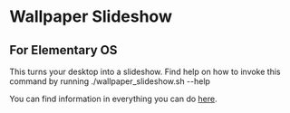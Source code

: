 # Wallpaper Slideshow
## For Elementary OS

This turns your desktop into a slideshow.
Find help on how to invoke this command by running ./wallpaper_slideshow.sh --help

You can find information in everything you can do [here](https://poisonpacket.wordpress.com/2015/05/19/elementary-os-slideshow-wallpaper-background/).
